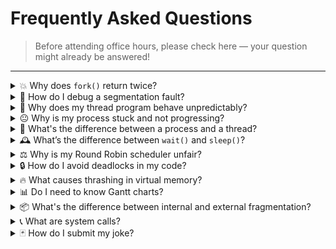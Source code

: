 # Frequently Asked Questions

> Before attending office hours, please check here — your question might already be answered!

---

<details>
<summary>💥 Why does <code>fork()</code> return twice?</summary>

It returns once in the parent process (with the child's PID) and once in the child process (with 0). This is how the OS helps distinguish between the two processes after a fork.
</details>

<details>
<summary>🐛 How do I debug a segmentation fault?</summary>

Use a debugger like `gdb` or the VSCode debugger. Check for null pointers, out-of-bound array accesses, and incorrect memory access.
</details>

<details>
<summary>🎲 Why does my thread program behave unpredictably?</summary>

You're likely encountering a race condition. Use synchronization tools like `mutex`, `semaphore`, or `lock` to protect shared data.
</details>

<details>
<summary>😐 Why is my process stuck and not progressing?</summary>

It may be waiting forever due to a full buffer, deadlock, or missed signal. Check your synchronization logic carefully.
</details>

<details>
<summary>🧵 What's the difference between a process and a thread?</summary>

Processes have separate memory spaces; threads share memory within the same process. Threads are lighter and better for parallelism.
</details>

<details>
<summary>🕰️ What’s the difference between <code>wait()</code> and <code>sleep()</code>?</summary>

- `sleep()`: Pauses a process for a specified amount of time.  
- `wait()`: Makes a parent process wait until one of its child processes finishes.
</details>

<details>
<summary>⚖️ Why is my Round Robin scheduler unfair?</summary>

Make sure you're rotating the queue correctly and accounting for context switch overhead. Double-check your time slice handling.
</details>

<details>
<summary>🔒 How do I avoid deadlocks in my code?</summary>

Use:
- A consistent resource acquisition order  
- Avoid holding multiple locks  
- Use timeouts or lock ordering strategies
</details>

<details>
<summary>🔥 What causes thrashing in virtual memory?</summary>

Thrashing happens when too many page faults occur. It means the system spends more time swapping than running — typically due to a large working set.
</details>

<details>
<summary>📊 Do I need to know Gantt charts?</summary>

Yes! They’re essential for understanding scheduling algorithms and computing wait/turnaround time.
</details>

<details>
<summary>📦 What's the difference between internal and external fragmentation?</summary>

- **Internal**: Unused space *inside* an allocated region  
- **External**: Free memory *between* allocations, too small to use
</details>

<details>
<summary>📞 What are system calls?</summary>

System calls allow user programs to interact with the OS — like creating processes, reading files, or allocating memory.
</details>

<details>
<summary>🃏 How do I submit my joke?</summary>

Email your joke to `egk265@brandeis.edu` with the subject line “OS Joke Submission”.  
If it makes the TA team laugh (or groan), you might be featured in recitation!

> ⚠️ Please: No inappropriate content — racist, sexist, or offensive jokes will be disqualified.
</details>
